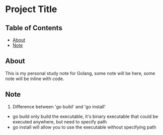 # Project Title

## Table of Contents

- [About](#about)
- [Note](#note)

## About <a name = "about"></a>

This is my personal study note for Golang, some note will be here, some note will be inline with code.

## Note <a name = "note"></a>

1. Difference between 'go build' and 'go install'
- go build only build the executable, it's binary executable that could be executed anywhere, but need to specify path
- go install will allow you to use the executable without specifying path

